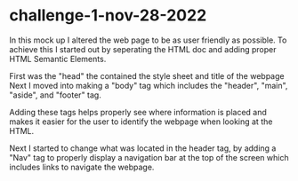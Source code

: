 # challenge-1-nov-28-2022
In this mock up I altered the web page to be as user friendly as possible.
To achieve this I started out by seperating the HTML doc and adding proper HTML Semantic Elements.

First was the "head" the contained the style sheet and title of the webpage
Next I moved into making a "body" tag which includes the "header", "main", "aside", and "footer" tag.

Adding these tags helps properly see where information is placed and makes it easier for the user to identify the webpage when looking at the HTML.

Next I started to change what was located in the header tag, by adding a "Nav" tag to properly display a navigation bar at the top of the screen which includes links to navigate the webpage.

